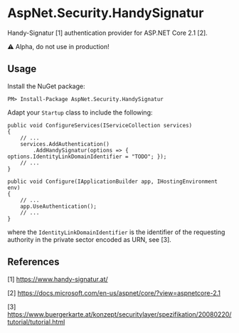 # AspNet.Security.HandySignatur

Handy-Signatur [1] authentication provider for ASP.NET Core 2.1 [2].

:warning: Alpha, do not use in production!


## Usage

Install the NuGet package:

    PM> Install-Package AspNet.Security.HandySignatur

Adapt your `Startup` class to include the following:

    public void ConfigureServices(IServiceCollection services)
    {
        // ...
        services.AddAuthentication()
            .AddHandySignatur(options => { options.IdentityLinkDomainIdentifier = "TODO"; });
        // ...
    }

    public void Configure(IApplicationBuilder app, IHostingEnvironment env)
    {
        // ...
        app.UseAuthentication();
        // ...
    }

where the `IdentityLinkDomainIdentifier` is the identifier of the requesting authority in the private sector encoded as URN, see [3].



## References

[1] https://www.handy-signatur.at/

[2] https://docs.microsoft.com/en-us/aspnet/core/?view=aspnetcore-2.1

[3] https://www.buergerkarte.at/konzept/securitylayer/spezifikation/20080220/tutorial/tutorial.html

